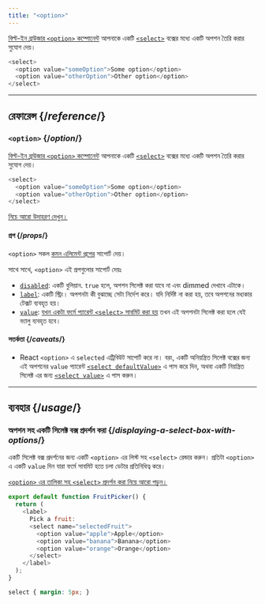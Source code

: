 ```yaml
---
title: "<option>"
---
```


<Intro>

[বিল্ট-ইন ব্রাউজার `<option>` কম্পোনেন্ট](https://developer.mozilla.org/en-US/docs/Web/HTML/Element/option) আপনাকে একটি [`<select>`](/reference/react-dom/components/select) বক্সের মধ্যে একটি অপশন তৈরি করার সুযোগ দেয়।

```js
<select>
  <option value="someOption">Some option</option>
  <option value="otherOption">Other option</option>
</select>
```

</Intro>

<InlineToc />

---

## রেফারেন্স {/*reference*/}

### `<option>` {/*option*/}

[বিল্ট-ইন ব্রাউজার `<option>` কম্পোনেন্ট](https://developer.mozilla.org/en-US/docs/Web/HTML/Element/option) আপনাকে একটি [`<select>`](/reference/react-dom/components/select) বক্সের মধ্যে একটি অপশন তৈরি করার সুযোগ দেয়।

```js
<select>
  <option value="someOption">Some option</option>
  <option value="otherOption">Other option</option>
</select>
```

[নিচে আরো উদাহরণ দেখুন।](#usage)

#### প্রপ {/*props*/}

`<option>` সকল [কমন এলিমেন্ট প্রপের](/reference/react-dom/components/common#common-props) সাপোর্ট দেয়।

সাথে সাথে, `<option>` এই প্রপগুলোর সাপোর্ট দেয়ঃ

* [`disabled`](https://developer.mozilla.org/en-US/docs/Web/HTML/Element/option#disabled): একটি বুলিয়ান. `true` হলে, অপশন সিলেক্ট করা যাবে না এবং dimmed দেখাবে এটাকে।
* [`label`](https://developer.mozilla.org/en-US/docs/Web/HTML/Element/option#label): একটি স্ট্রিং। অপশনটা কী বুঝাচ্ছে সেটা নির্দেশ করে। যদি নির্দিষ্ট না করা হয়, তবে অপশনের মধ্যকার টেক্সট ব্যবহৃত হয়।
* [`value`](https://developer.mozilla.org/en-US/docs/Web/HTML/Element/option#value): [যখন একটা ফর্মে প্যারেন্ট `<select>` সাবমিট করা হয়](/reference/react-dom/components/select#reading-the-select-box-value-when-submitting-a-form) তখন এই অপশনটা সিলেক্ট করা হলে যেই ভ্যালু ব্যবহৃত হবে।

#### সতর্কতা {/*caveats*/}

* React  `<option>` এ `selected` এট্রিবিউট সাপোর্ট করে না। বরং, একটি অনিয়ন্ত্রিত সিলেক্ট বক্সের জন্য এই অপশনের `value` প্যারেন্ট [`<select defaultValue>`](/reference/react-dom/components/select#providing-an-initially-selected-option) এ পাস করে দিন, অথবা একটি নিয়ন্ত্রিত সিলেক্ট এর জন্য [`<select value>`](/reference/react-dom/components/select#controlling-a-select-box-with-a-state-variable) এ পাস করুন।

---

## ব্যবহার {/*usage*/}

### অপশন সহ একটি সিলেক্ট বক্স প্রদর্শন করা {/*displaying-a-select-box-with-options*/}

একটি সিলেক্ট বক্স প্রদর্শনের জন্য একটি `<option>` এর লিস্ট সহ `<select>` রেন্ডার করুন। প্রতিটা `<option>` এ একটি `value` দিন যারা ফর্মে সাবমিট হতে চলা ডেটার প্রতিনিধিত্ব করে।

[`<option>` এর তালিকা সহ `<select>` প্রদর্শন করা নিয়ে আরো পড়ুন।](/reference/react-dom/components/select)

<Sandpack>

```js
export default function FruitPicker() {
  return (
    <label>
      Pick a fruit:
      <select name="selectedFruit">
        <option value="apple">Apple</option>
        <option value="banana">Banana</option>
        <option value="orange">Orange</option>
      </select>
    </label>
  );
}
```

```css
select { margin: 5px; }
```

</Sandpack>  

